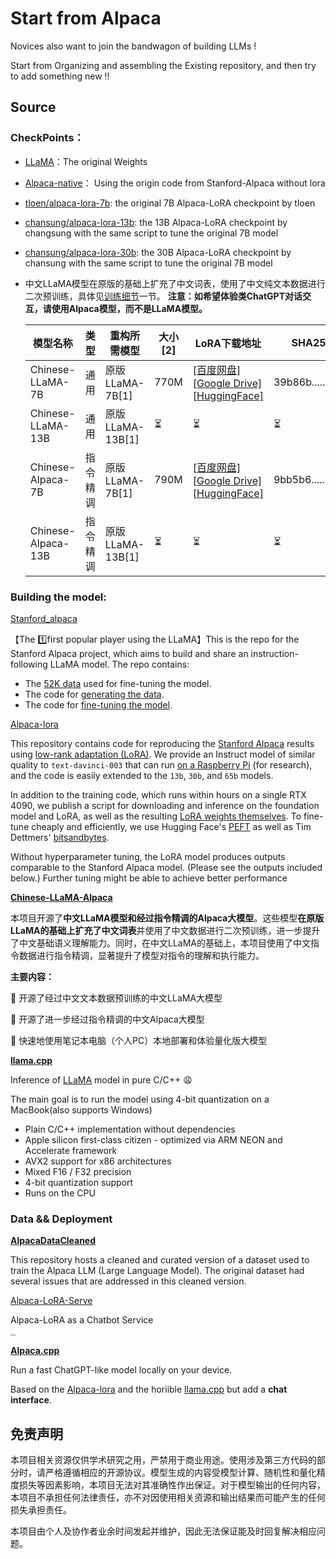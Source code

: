 # Start from Alpaca

Novices also want to join the bandwagon of building LLMs !

Start from Organizing and assembling the Existing repository, and then try to add something new !!


## Source

### CheckPoints：

- [LLaMA](https://huggingface.co/decapoda-research)：The original Weights

- [Alpaca-native](https://huggingface.co/chavinlo/alpaca-native)： Using the origin code from  Stanford-Alpaca without lora

- [tloen/alpaca-lora-7b](https://huggingface.co/tloen/alpaca-lora-7b): the original 7B Alpaca-LoRA checkpoint by tloen

- [chansung/alpaca-lora-13b](https://huggingface.co/chansung/alpaca-lora-13b): the 13B Alpaca-LoRA checkpoint by changsung with the same script to tune the original 7B model

- [chansung/alpaca-lora-30b](https://huggingface.co/chansung/alpaca-lora-30b): the 30B Alpaca-LoRA checkpoint by chansung with the same script to tune the original 7B model

- 中文LLaMA模型在原版的基础上扩充了中文词表，使用了中文纯文本数据进行二次预训练，具体见[训练细节](https://github.com/ymcui/Chinese-LLaMA-Alpaca#训练细节)一节。
  **注意：如希望体验类ChatGPT对话交互，请使用Alpaca模型，而不是LLaMA模型。**

  | 模型名称           | 类型     | 重构所需模型     | 大小[2] | LoRA下载地址                                                 | SHA256[3]          |
  | ------------------ | -------- | ---------------- | ------- | ------------------------------------------------------------ | ------------------ |
  | Chinese-LLaMA-7B   | 通用     | 原版LLaMA-7B[1]  | 770M    | [[百度网盘\]](https://pan.baidu.com/s/1oORTdpr2TvlkxjpyWtb5Sw?pwd=33hb) [[Google Drive\]](https://drive.google.com/file/d/1iQp9T-BHjBjIrFWXq_kIm_cyNmpvv5WN/view?usp=sharing) [[HuggingFace\]](https://huggingface.co/ziqingyang/chinese-llama-lora-7b) | 39b86b......fe0e60 |
  | Chinese-LLaMA-13B  | 通用     | 原版LLaMA-13B[1] | ⏳       | ⏳                                                            | ⏳                  |
  | Chinese-Alpaca-7B  | 指令精调 | 原版LLaMA-7B[1]  | 790M    | [[百度网盘\]](https://pan.baidu.com/s/1xV1UXjh1EPrPtXg6WyG7XQ?pwd=923e) [[Google Drive\]](https://drive.google.com/file/d/1JvFhBpekYiueWiUL3AF1TtaWDb3clY5D/view?usp=sharing) [[HuggingFace\]](https://huggingface.co/ziqingyang/chinese-alpaca-lora-7b) | 9bb5b6......ce2d87 |
  | Chinese-Alpaca-13B | 指令精调 | 原版LLaMA-13B[1] | ⏳       | ⏳                                                            | ⏳                  |



### Building the model:

[Stanford_alpaca](https://github.com/tatsu-lab/stanford_alpaca)

【The :one:first popular player using the LLaMA】This is the repo for the Stanford Alpaca project, which aims to build and share an instruction-following LLaMA model. The repo contains:

- The [52K data](https://github.com/tatsu-lab/stanford_alpaca#data-release) used for fine-tuning the model.
- The code for [generating the data](https://github.com/tatsu-lab/stanford_alpaca#data-generation-process).
- The code for [fine-tuning the model](https://github.com/tatsu-lab/stanford_alpaca#fine-tuning).



[Alpaca-lora](https://github.com/tloen/alpaca-lora)

This repository contains code for reproducing the [Stanford Alpaca](https://github.com/tatsu-lab/stanford_alpaca) results using [low-rank adaptation (LoRA)](https://arxiv.org/pdf/2106.09685.pdf). We provide an Instruct model of similar quality to `text-davinci-003` that can run [on a Raspberry Pi](https://twitter.com/miolini/status/1634982361757790209) (for research), and the code is easily extended to the `13b`, `30b`, and `65b` models.

In addition to the training code, which runs within hours on a single RTX 4090, we publish a script for downloading and inference on the foundation model and LoRA, as well as the resulting [LoRA weights themselves](https://huggingface.co/tloen/alpaca-lora-7b/tree/main). To fine-tune cheaply and efficiently, we use Hugging Face's [PEFT](https://github.com/huggingface/peft) as well as Tim Dettmers' [bitsandbytes](https://github.com/TimDettmers/bitsandbytes).

Without hyperparameter tuning, the LoRA model produces outputs comparable to the Stanford Alpaca model. (Please see the outputs included below.) Further tuning might be able to achieve better performance



**[Chinese-LLaMA-Alpaca](https://github.com/ymcui/Chinese-LLaMA-Alpaca)**

本项目开源了**中文LLaMA模型和经过指令精调的Alpaca大模型**。这些模型**在原版LLaMA的基础上扩充了中文词表**并使用了中文数据进行二次预训练，进一步提升了中文基础语义理解能力。同时，在中文LLaMA的基础上，本项目使用了中文指令数据进行指令精调，显著提升了模型对指令的理解和执行能力。

**主要内容：**

🚀 开源了经过中文文本数据预训练的中文LLaMA大模型

🚀 开源了进一步经过指令精调的中文Alpaca大模型

🚀 快速地使用笔记本电脑（个人PC）本地部署和体验量化版大模型



**[llama.cpp](https://github.com/ggerganov/llama.cpp)**

Inference of [LLaMA](https://arxiv.org/abs/2302.13971) model in pure C/C++ :weary:

The main goal is to run the model using 4-bit quantization on a MacBook(also supports Windows)

- Plain C/C++ implementation without dependencies
- Apple silicon first-class citizen - optimized via ARM NEON and Accelerate framework
- AVX2 support for x86 architectures
- Mixed F16 / F32 precision
- 4-bit quantization support
- Runs on the CPU



###  Data && Deployment

**[AlpacaDataCleaned](https://github.com/gururise/AlpacaDataCleaned)**

This repository hosts a cleaned and curated version of a dataset used to train the Alpaca LLM (Large Language Model). The original dataset had several issues that are addressed in this cleaned version.



[Alpaca-LoRA-Serve](https://github.com/deep-diver/Alpaca-LoRA-Serve)

Alpaca-LoRA as a Chatbot Service

<img src="https://cdn.jsdelivr.net/gh/Darren-greenhand/Darren-greenhand-image@main/img/202304011729858.png" alt="img" style="zoom: 19%;" />



**[Alpaca.cpp](https://github.com/antimatter15/alpaca.cpp)**

Run a fast ChatGPT-like model locally on your device.

Based on the [Alpaca-lora](https://github.com/tloen/alpaca-lora) and the horiible [llama.cpp](https://github.com/ggerganov/llama.cpp) but  add a **chat interface**.





## 免责声明

本项目相关资源仅供学术研究之用，严禁用于商业用途。使用涉及第三方代码的部分时，请严格遵循相应的开源协议。模型生成的内容受模型计算、随机性和量化精度损失等因素影响，本项目无法对其准确性作出保证。对于模型输出的任何内容，本项目不承担任何法律责任，亦不对因使用相关资源和输出结果而可能产生的任何损失承担责任。

本项目由个人及协作者业余时间发起并维护，因此无法保证能及时回复解决相应问题。
